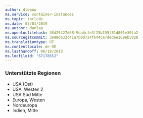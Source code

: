 ```yaml
---
author: dlepow
ms.service: container-instances
ms.topic: include
ms.date: 03/01/2019
ms.author: danlep
ms.openlocfilehash: 48d25427d68f9da4cfe3f25b155f81d801e30fa2
ms.sourcegitcommit: 3e98da33c41a7bbd724f644ce7dedee169eb5028
ms.translationtype: HT
ms.contentlocale: de-DE
ms.lasthandoff: 06/18/2019
ms.locfileid: "67178652"
---
```

### <a name="supported-regions"></a>Unterstützte Regionen

* USA (Ost) 
* USA, Westen 2 
* USA Süd Mitte 
* Europa, Westen 
* Nordeuropa
* Indien, Mitte 